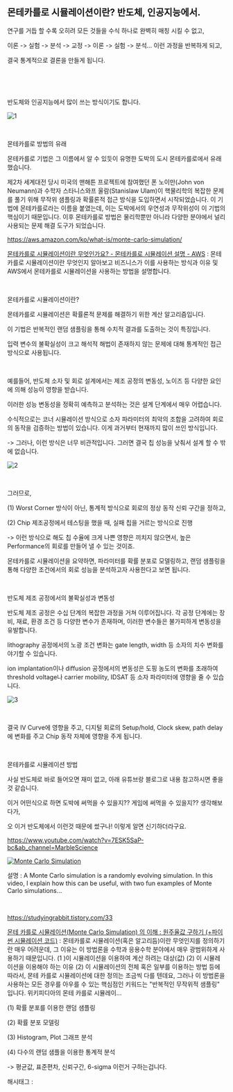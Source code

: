 ## 몬테카를로 시뮬레이션이란? 반도체, 인공지능에서.

연구를 거듭 할 수록 오히려 모든 것들을 수식 하나로 완벽히 매칭 시킬 수 없고,

이론 -> 실험 -> 분석 -> 교정 -> 이론 -> 실험 -> 분석... 이런 과정을 반복하게 되고,

결국 통계적으로 결론을 만들게 됩니다.

​

​

반도체와 인공지능에서 많이 쓰는 방식이기도 합니다.

![1](/asset/img/223454234837/1.png)

​

몬테카를로 방법의 유래

몬테카를로 기법은 그 이름에서 알 수 있듯이 유명한 도박의 도시 몬테카를로에서 유래했습니다.

제2차 세계대전 당시 미국의 맨해튼 프로젝트에 참여했던 폰 노이만(John von Neumann)과 수학자 스타니스와프 울람(Stanislaw Ulam)이 핵물리학의 복잡한 문제를 풀기 위해 무작위 샘플링과 확률론적 접근 방식을 도입하면서 시작되었습니다. 이 기법에 몬테카를로라는 이름을 붙였는데, 이는 도박에서의 우연성과 무작위성이 이 기법의 핵심이기 때문입니다. 이후 몬테카를로 방법은 물리학뿐만 아니라 다양한 분야에서 널리 사용되는 문제 해결 도구가 되었습니다.

https://aws.amazon.com/ko/what-is/monte-carlo-simulation/

[몬테카를로 시뮬레이션이란 무엇인가요? - 몬테카를로 시뮬레이션 설명 - AWS](https://aws.amazon.com/ko/what-is/monte-carlo-simulation/) : 몬테카를로 시뮬레이션이란 무엇인지 알아보고 비즈니스가 이를 사용하는 방식과 이유 및 AWS에서 몬테카를로 시뮬레이션을 사용하는 방법을 설명합니다.

​

몬테카를로 시뮬레이션이란?

몬테카를로 시뮬레이션은 확률론적 문제를 해결하기 위한 계산 알고리즘입니다.

이 기법은 반복적인 랜덤 샘플링을 통해 수치적 결과를 도출하는 것이 특징입니다.

입력 변수의 불확실성이 크고 해석적 해법이 존재하지 않는 문제에 대해 통계적인 접근 방식으로 사용됩니다.

​

예를들어, 반도체 소자 및 회로 설계에서는 제조 공정의 변동성, 노이즈 등 다양한 요인에 의해 성능이 영향을 받습니다.

이러한 성능 변동성을 정확히 예측하고 분석하는 것은 설계 단계에서 매우 어렵습니다.

수식적으로는 코너 시뮬레이션 방식으로 소자 파라미터의 최악의 조합을 고려하여 회로의 동작을 검증하는 방법이 있습니다. 이게 과거부터 현재까지 많이 쓰인 방식입니다.

-> 그러나, 이런 방식은 너무 비관적입니다. 그러면 결국 칩 성능을 낮춰서 설계 할 수 밖에 없습니다.

![2](/asset/img/223454234837/2.png)

​

그러므로,

(1) Worst Corner 방식이 아닌, 통계적 방식으로 회로의 정상 동작 신뢰 구간을 정하고,

(2) Chip 제조공정에서 테스팅을 했을 때, 실패 칩을 거르는 방식으로 진행

-> 이런 방식으로 해도 칩 수율에 크게 나쁜 영향은 끼치지 않으면서, 높은 Performance의 회로를 만들어 낼 수 있는 것이죠.

 

몬테카를로 시뮬레이션을 요약하면, 파라미터를 확률 분포로 모델링하고, 랜덤 샘플링을 통해 다양한 조건에서의 회로 성능을 분석하고자 사용한다고 보면 됩니다.

​

반도체 제조 공정에서의 불확실성과 변동성

반도체 제조 공정은 수십 단계의 복잡한 과정을 거쳐 이루어집니다. 각 공정 단계에는 장비, 재료, 환경 조건 등 다양한 변수가 존재하며, 이러한 변수들은 불가피하게 변동성을 유발합니다.

lithography 공정에서의 노광 조건 변화는 gate length, width 등 소자의 치수 변화를 야기할 수 있습니다.

ion implantation이나 diffusion 공정에서의 변동성은 도핑 농도의 변화를 초래하여 threshold voltage나 carrier mobility, IDSAT 등 소자 파라미터에 영향을 줄 수 있습니다.

![3](/asset/img/223454234837/3.png)

​

결국 IV Curve에 영향을 주고, 디지털 회로의 Setup/hold, Clock skew, path delay에 변화를 주고 Chip 동작 자체에 영향을 주게 됩니다.

​

몬테카를로 시뮬레이션 방법

사실 반도체로 바로 들어오면 재미 없고, 아래 유튜브랑 블로그로 내용 참고하시면 좋을 것 같습니다.

이거 어떤식으로 하면 도박에 써먹을 수 있을지?? 게임에 써먹을 수 있을지?? 생각해보다가,

오 이거 반도체에서 이런것 때문에 썼구나! 이렇게 알면 신기하더라구요.

https://www.youtube.com/watch?v=7ESK5SaP-bc&ab_channel=MarbleScience

[![Monte Carlo Simulation](https://i.ytimg.com/vi/7ESK5SaP-bc/hqdefault.jpg)](https://www.youtube.com/watch?v=7ESK5SaP-bc&ab_channel=MarbleScience)

설명 : A Monte Carlo simulation is a randomly evolving simulation. In this video, I explain how this can be useful, with two fun examples of Monte Carlo simulations...

​

https://studyingrabbit.tistory.com/33

[몬테 카를로 시뮬레이션(Monte Carlo Simulation) 의 이해 : 원주율값 구하기 (+파이썬 시뮬레이션 코드)](https://studyingrabbit.tistory.com/33) : 몬테카를로 시뮬레이션(혹은 알고리듬)이란 무엇인지를 정의하기란 매우 어려운데, 그 이유는 이 방법론을 수학과 응용수학 분야에서 매우 광범위하게 사용하기 때문입니다. (1 )이 시뮬레이션을 이용하여 계산 하려는 대상(값) (2) 이 시뮬레이션을 이용해야 하는 이유 (2) 이 시뮬레이션의 전체 혹은 일부를 이용하는 방법 등에 따라서, 몬테 카를로 시뮬레이션에 대한 정의는 조금씩 다를 텐데요, 그러나 이 방법론을 사용하는 모든 경우를 아우를 수 있는 핵심점인 키워드는 "반복적인 무작위적 샘플링" 입니다. 위키피디아의 몬테 카를로 시뮬레이...

(1) 확률 분포를 이용한 랜덤 샘플링

(2) 확률 분포 모델링

(3) Histogram, Plot 그래프 분석

(4) 다수의 랜덤 샘플을 이용한 통계적 분석

-> 평균값, 표준편차, 신뢰구간, 6-sigma 이런거 구하는겁니다.

 해시태그 : 
